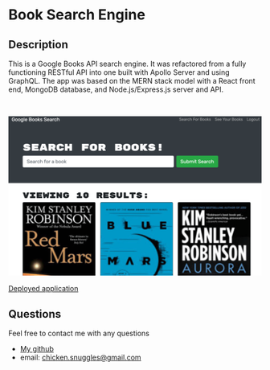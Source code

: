 # Book Search Engine

## Description
This is a Google Books API search engine. It was refactored from a fully functioning RESTful API into one built with Apollo Server and using GraphQL. The app was based on the MERN stack  model with a React front end, MongoDB database, and Node.js/Express.js server and API. 
  
  <br/>

  ![Sample](https://github.com/boogiematrix/book-search/blob/main/client/public/googlebooks-screenshot.png)

  [Deployed application](https://boiling-basin-57000.herokuapp.com/)
  
  ## Questions
  Feel free to contact me with any questions
* [My github](https://github.com/boogiematrix)
* email: chicken.snuggles@gmail.com
